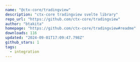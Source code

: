 ```yaml
---
name: "@ctx-core/tradingview"
description: "ctx-core tradingview svelte library"
repo_url: "https://github.com/ctx-core/tradingview"
author: "btakita"
homepage: "https://github.com/ctx-core/tradingview#readme"
downloads: 116
updated: "2024-09-01T17:09:47.798Z"
github_stars: 1
tags: 
  - integration
---
```

